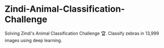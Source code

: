 # Zindi-Animal-Classification-Challenge
Solving Zindi's Animal Classification Challenge 🏆. Classify zebras in 13,999 images using deep learning.
